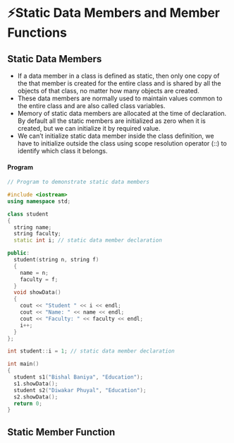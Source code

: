 # ⚡Static Data Members and Member Functions

## Static Data Members

- If a data member in a class is defined as static, then only one copy of the that member is created for the entire class and is shared by all the objects of that class, no matter how many objects are created.
- These data members are normally used to maintain values common to the entire class and are also called class variables.
- Memory of static data members are allocated at the time of declaration. By default all the static members are initialized as zero when it is created, but we can initialize it by required value.
- We can’t initialize static data member inside the class definition, we have to initialize outside the class using scope resolution operator (::) to identify which class it belongs.

#### Program

```cpp
// Program to demonstrate static data members

#include <iostream>
using namespace std;

class student
{
  string name;
  string faculty;
  static int i; // static data member declaration

public:
  student(string n, string f)
  {
    name = n;
    faculty = f;
  }
  void showData()
  {
    cout << "Student " << i << endl;
    cout << "Name: " << name << endl;
    cout << "Faculty: " << faculty << endl;
    i++;
  }
};

int student::i = 1; // static data member declaration

int main()
{
  student s1("Bishal Baniya", "Education");
  s1.showData();
  student s2("Diwakar Phuyal", "Education");
  s2.showData();
  return 0;
}
```

## Static Member Function

